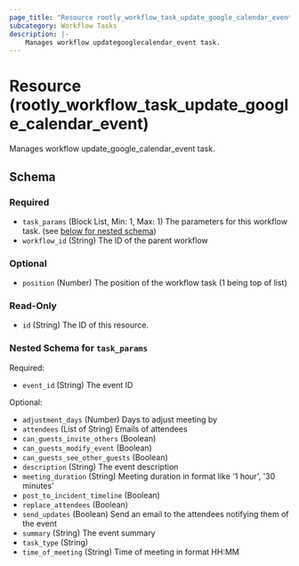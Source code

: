 ```yaml
---
page_title: "Resource rootly_workflow_task_update_google_calendar_event - terraform-provider-rootly"
subcategory: Workflow Tasks
description: |-
    Manages workflow updategooglecalendar_event task.
---
```


# Resource (rootly_workflow_task_update_google_calendar_event)

Manages workflow update_google_calendar_event task.

<!-- schema generated by tfplugindocs -->
## Schema

### Required

- `task_params` (Block List, Min: 1, Max: 1) The parameters for this workflow task. (see [below for nested schema](#nestedblock--task_params))
- `workflow_id` (String) The ID of the parent workflow

### Optional

- `position` (Number) The position of the workflow task (1 being top of list)

### Read-Only

- `id` (String) The ID of this resource.

<a id="nestedblock--task_params"></a>
### Nested Schema for `task_params`

Required:

- `event_id` (String) The event ID

Optional:

- `adjustment_days` (Number) Days to adjust meeting by
- `attendees` (List of String) Emails of attendees
- `can_guests_invite_others` (Boolean)
- `can_guests_modify_event` (Boolean)
- `can_guests_see_other_guests` (Boolean)
- `description` (String) The event description
- `meeting_duration` (String) Meeting duration in format like '1 hour', '30 minutes'
- `post_to_incident_timeline` (Boolean)
- `replace_attendees` (Boolean)
- `send_updates` (Boolean) Send an email to the attendees notifying them of the event
- `summary` (String) The event summary
- `task_type` (String)
- `time_of_meeting` (String) Time of meeting in format HH:MM
